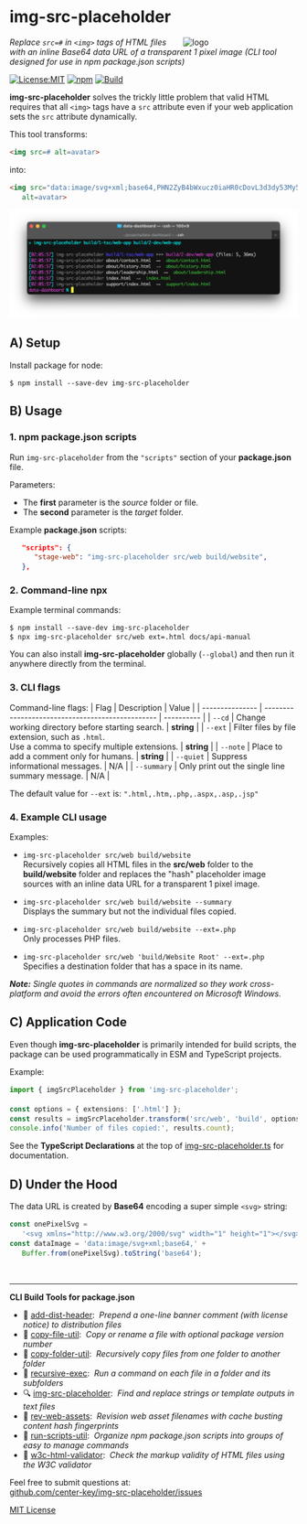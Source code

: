 # img-src-placeholder
<img src=https://centerkey.com/graphics/center-key-logo.svg align=right width=200 alt=logo>

_Replace `src=#` in `<img>` tags of HTML files with an inline Base64 data URL of a transparent 1 pixel image (CLI tool designed for use in npm package.json scripts)_

[![License:MIT](https://img.shields.io/badge/License-MIT-blue.svg)](https://github.com/center-key/img-src-placeholder/blob/main/LICENSE.txt)
[![npm](https://img.shields.io/npm/v/img-src-placeholder.svg)](https://www.npmjs.com/package/img-src-placeholder)
[![Build](https://github.com/center-key/img-src-placeholder/actions/workflows/run-spec-on-push.yaml/badge.svg)](https://github.com/center-key/img-src-placeholder/actions/workflows/run-spec-on-push.yaml)

**img-src-placeholder** solves the trickly little problem that valid HTML requires that all `<img>` tags
have a `src` attribute even if your web application sets the `src` attribute dynamically.

This tool transforms:
```html
<img src=# alt=avatar>
```
into:
```html
<img src="data:image/svg+xml;base64,PHN2ZyB4bWxucz0iaHR0cDovL3d3dy53My5vcmcvMjAwMC9zdmciIHdpZHRoPSIxIiBoZWlnaHQ9IjEiPjwvc3ZnPg=="
   alt=avatar>
```

<img src=https://raw.githubusercontent.com/center-key/img-src-placeholder/main/screenshot.png
width=800 alt=screenshot>

## A) Setup
Install package for node:
```shell
$ npm install --save-dev img-src-placeholder
```

## B) Usage
### 1. npm package.json scripts
Run `img-src-placeholder` from the `"scripts"` section of your **package.json** file.

Parameters:
* The **first** parameter is the *source* folder or file.
* The **second** parameter is the *target* folder.

Example **package.json** scripts:
```json
   "scripts": {
      "stage-web": "img-src-placeholder src/web build/website",
   },
```

### 2. Command-line npx
Example terminal commands:
```shell
$ npm install --save-dev img-src-placeholder
$ npx img-src-placeholder src/web ext=.html docs/api-manual
```
You can also install **img-src-placeholder** globally (`--global`) and then run it anywhere directly from the terminal.

### 3. CLI flags
Command-line flags:
| Flag            | Description                                      | Value      |
| --------------- | ------------------------------------------------ | ---------- |
| `--cd`          | Change working directory before starting search. | **string** |
| `--ext`         | Filter files by file extension, such as `.html`.<br>Use a comma to specify multiple extensions. | **string** |
| `--note`        | Place to add a comment only for humans.          | **string** |
| `--quiet`       | Suppress informational messages.                 | N/A        |
| `--summary`     | Only print out the single line summary message.  | N/A        |

The default value for `--ext` is: `".html,.htm,.php,.aspx,.asp,.jsp"`

### 4. Example CLI usage
Examples:
   - `img-src-placeholder src/web build/website`<br>
   Recursively copies all HTML files in the **src/web** folder to the **build/website** folder and
   replaces the "hash" placeholder image sources with an inline data URL for a transparent 1 pixel
   image.

   - `img-src-placeholder src/web build/website --summary`<br>
   Displays the summary but not the individual files copied.

   - `img-src-placeholder src/web build/website --ext=.php`<br>
   Only processes PHP files.

   - `img-src-placeholder src/web 'build/Website Root' --ext=.php`<br>
   Specifies a destination folder that has a space in its name.

_**Note:** Single quotes in commands are normalized so they work cross-platform and avoid the errors often encountered on Microsoft Windows._

## C) Application Code
Even though **img-src-placeholder** is primarily intended for build scripts, the package can be used programmatically in ESM and TypeScript projects.

Example:
``` typescript
import { imgSrcPlaceholder } from 'img-src-placeholder';

const options = { extensions: ['.html'] };
const results = imgSrcPlaceholder.transform('src/web', 'build', options);
console.info('Number of files copied:', results.count);
```

See the **TypeScript Declarations** at the top of [img-src-placeholder.ts](src/img-src-placeholder.ts) for documentation.

## D) Under the Hood
The data URL is created by **Base64** encoding a super simple `<svg>` string:
```javascript
const onePixelSvg =
   '<svg xmlns="http://www.w3.org/2000/svg" width="1" height="1"></svg>';
const dataImage = 'data:image/svg+xml;base64,' +
   Buffer.from(onePixelSvg).toString('base64');
```

<br>

---
**CLI Build Tools for package.json**
   - 🎋 [add-dist-header](https://github.com/center-key/add-dist-header):&nbsp; _Prepend a one-line banner comment (with license notice) to distribution files_
   - 📄 [copy-file-util](https://github.com/center-key/copy-file-util):&nbsp; _Copy or rename a file with optional package version number_
   - 📂 [copy-folder-util](https://github.com/center-key/copy-folder-util):&nbsp; _Recursively copy files from one folder to another folder_
   - 🪺 [recursive-exec](https://github.com/center-key/recursive-exec):&nbsp; _Run a command on each file in a folder and its subfolders_
   - 🔍 [img-src-placeholder](https://github.com/center-key/img-src-placeholder):&nbsp; _Find and replace strings or template outputs in text files_
   - 🔢 [rev-web-assets](https://github.com/center-key/rev-web-assets):&nbsp; _Revision web asset filenames with cache busting content hash fingerprints_
   - 🚆 [run-scripts-util](https://github.com/center-key/run-scripts-util):&nbsp; _Organize npm package.json scripts into groups of easy to manage commands_
   - 🚦 [w3c-html-validator](https://github.com/center-key/w3c-html-validator):&nbsp; _Check the markup validity of HTML files using the W3C validator_

Feel free to submit questions at:<br>
[github.com/center-key/img-src-placeholder/issues](https://github.com/center-key/img-src-placeholder/issues)

[MIT License](LICENSE.txt)
